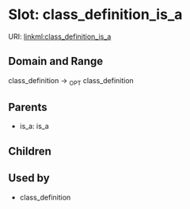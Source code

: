 
# Slot: class_definition_is_a




URI: [linkml:class_definition_is_a](https://w3id.org/linkml/class_definition_is_a)


## Domain and Range

class_definition ->  <sub>OPT</sub>
 class_definition

## Parents

 *  is_a: is_a

## Children


## Used by

 * class_definition
